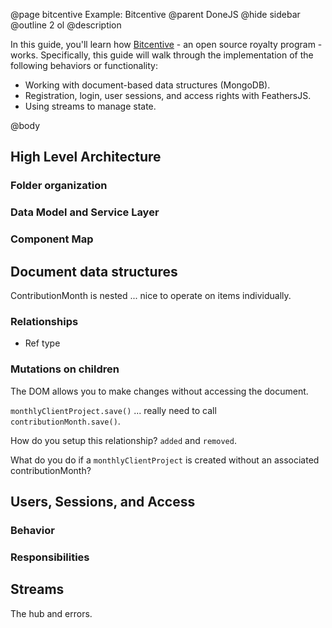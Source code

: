 @page bitcentive Example: Bitcentive
@parent DoneJS
@hide sidebar
@outline 2 ol
@description

In this guide, you'll learn how [Bitcentive](http://bitcentive.herokuapp.com) - an open source royalty program - works.
Specifically, this guide will walk through the implementation of the following behaviors or functionality:

 - Working with document-based data structures (MongoDB).
 - Registration, login, user sessions, and access rights with FeathersJS.
 - Using streams to manage state.

@body

## High Level Architecture

### Folder organization

### Data Model and Service Layer

### Component Map

## Document data structures

ContributionMonth is nested ... nice to operate on items individually.

### Relationships

 - Ref type

### Mutations on children

The DOM allows you to make changes without accessing the document.

`monthlyClientProject.save()` ... really need to call `contributionMonth.save()`.

How do you setup this relationship? `added` and `removed`.

What do you do if a `monthlyClientProject` is created without an associated
contributionMonth?

## Users, Sessions, and Access

### Behavior

### Responsibilities

## Streams

The hub and errors.
